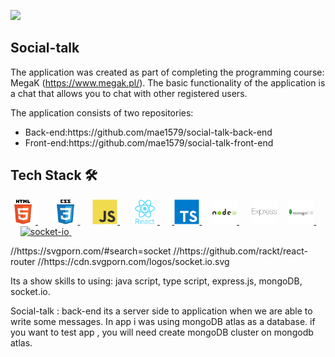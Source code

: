 <a href="https://files.fm/f/xxn4n3gfp"><img src="https://files.fm/thumb_show.php?i=xxn4n3gfp"></a>
## Social-talk
The application was created as part of completing the programming course: MegaK (https://www.megak.pl/).
The basic functionality of the application is a chat that allows you to chat with other registered users.

The application consists of two repositories:
<ul>
  <li>Back-end:https://github.com/mae1579/social-talk-back-end </li>
  <li>Front-end:https://github.com/mae1579/social-talk-front-end </li>
</ul>

## Tech Stack 🛠️ 
<p align="left"><a href="https://www.w3.org/html/" target="_blank" rel="noreferrer"> <img src="https://raw.githubusercontent.com/devicons/devicon/master/icons/html5/html5-original-wordmark.svg" alt="html5" width="40" height="40"/> </a>&nbsp; &nbsp;&nbsp;&nbsp; <a href="https://www.w3schools.com/css/" target="_blank" rel="noreferrer"> <img src="https://raw.githubusercontent.com/devicons/devicon/master/icons/css3/css3-original-wordmark.svg" alt="css3" width="40" height="40"/> </a>&nbsp;&nbsp;&nbsp;&nbsp; <a href="https://developer.mozilla.org/en-US/docs/Web/JavaScript" target="_blank" rel="noreferrer"> <img src="https://raw.githubusercontent.com/devicons/devicon/master/icons/javascript/javascript-original.svg" alt="javascript" width="40" height="40"/> </a>&nbsp;&nbsp;&nbsp;&nbsp; <a href="https://reactjs.org/" target="_blank" rel="noreferrer"> <img src="https://raw.githubusercontent.com/devicons/devicon/master/icons/react/react-original-wordmark.svg" alt="react" width="40" height="40"/> </a>&nbsp; &nbsp;&nbsp;&nbsp;<a href="https://www.typescriptlang.org/" target="_blank" rel="noreferrer"> <img src="https://raw.githubusercontent.com/devicons/devicon/master/icons/typescript/typescript-original.svg" alt="typescript" width="40" height="40"/> </a> &nbsp;&nbsp;&nbsp; <a href="https://nodejs.org" target="_blank" rel="noreferrer"> <img src="https://raw.githubusercontent.com/devicons/devicon/master/icons/nodejs/nodejs-original-wordmark.svg" alt="nodejs" width="40" height="40"/> </a>&nbsp; &nbsp;&nbsp;&nbsp;<img height="40" width="40" src="https://raw.githubusercontent.com/github/explore/80688e429a7d4ef2fca1e82350fe8e3517d3494d/topics/express/express.png" />&nbsp;&nbsp;&nbsp;&nbsp;
  <a href="https://www.mongodb.com/" target="_blank" rel="noreferrer"> <img src="https://raw.githubusercontent.com/github/explore/80688e429a7d4ef2fca1e82350fe8e3517d3494d/topics/mongodb/mongodb.png" alt="mongodb" width="40" height="40"/> </a>&nbsp; &nbsp;&nbsp;&nbsp; 
<a href="https://socket.io/" rel="noreferrer"> <img src="https://socket.io/images/logo.svg" alt="socket-io" width="40" height="40"/> </a>&nbsp; &nbsp;&nbsp;&nbsp; 


</p>
//https://svgporn.com/#search=socket
//https://github.com/rackt/react-router
//https://cdn.svgporn.com/logos/socket.io.svg


Its a show skills  to using: java script, type script, express.js, mongoDB, socket.io.

Social-talk : back-end its a server side to application when we are able to write some messages.
In app i was using mongoDB atlas as a database.
if you want to test app , you will need create mongoDB cluster on mongodb atlas.
